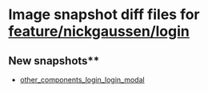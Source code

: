 # Image snapshot diff files for [feature/nickgaussen/login](https://github.com/brightsitesconsulting/standard-pwamp/pull/303)

## New snapshots**
- [other_components_login_login_modal](./other_components_login_login_modal)
